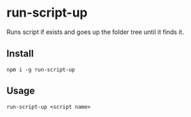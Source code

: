 # run-script-up
Runs script if exists and goes up the folder tree until it finds it.


## Install
`npm i -g run-script-up`


## Usage
`run-script-up <script name>`